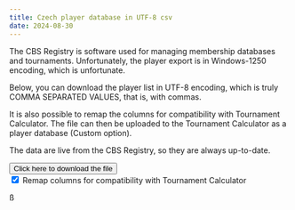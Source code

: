 ```yaml
---
title: Czech player database in UTF-8 csv
date: 2024-08-30
---
```


The CBS Registry is software used for managing membership databases and
tournaments. Unfortunately, the player export is in Windows-1250 encoding, which
is unfortunate.

Below, you can download the player list in UTF-8 encoding, which is truly COMMA
SEPARATED VALUES, that is, with commas.

It is also possible to remap the columns for compatibility with Tournament
Calculator. The file can then be uploaded to the Tournament Calculator as a
player database (Custom option).

The data are live from the CBS Registry, so they are always up-to-date.

<form action="matrikaCSV.php" method="GET"> 
    <button class="x-button" type="submit">Click here to download the file</button> <br> 
    <label> 
    <input type="checkbox" name="remap_columns" value="1" checked> Remap columns for compatibility with Tournament Calculator 
    </label> 
</form>ß
